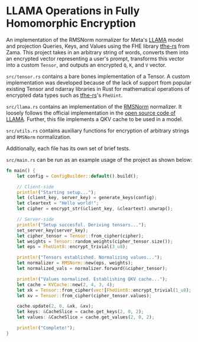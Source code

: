 # LLAMA Operations in Fully Homomorphic Encryption

An implementation of the RMSNorm normalizer for Meta's
[LLAMA](https://github.com/meta-llama/llama/tree/main) model and projection
Queries, Keys, and Values using the FHE library
[tfhe-rs](https://github.com/zama-ai/tfhe-rs?tab=readme-ov-file#a-simple-example)
from Zama. This project takes in an arbitrary string of words, converts them into an encrypted vector representing a user's prompt, transforms this vector into a custom `Tensor`, and outputs an encrypted `Q`, `K`, and `V` vector.

`src/tensor.rs` contains a bare bones implementation of a Tensor. A custom implementation was developed because of the lack of support from popular existing Tensor and ndarray libraries in Rust for mathematical operations of encrypted data types such as [tfhe-rs](https://github.com/zama-ai/tfhe-rs?tab=readme-ov-file#a-simple-example)'s `FheUint`.

`src/llama.rs` contains an implementation of the [RMSNorm](https://arxiv.org/abs/1910.07467) normalizer. It loosely follows the official implementation in the [open source code of LLAMA](https://github.com/meta-llama/llama/). Further, this file implements a QKV cache to be used in a model.

`src/utils.rs` contains auxiliary functions for encryption of arbitrary strings and `RMSNorm` normalization.

Additionally, each file has its own set of brief tests.

`src/main.rs` can be run as an example usage of the project as shown below:
```rust
fn main() {
    let config = ConfigBuilder::default().build();

    // Client-side
    println!("Starting setup...");
    let (client_key, server_key) = generate_keys(config);
    let cleartext = "Hello world!";
    let cipher = encrypt_str(&client_key, &cleartext).unwrap();

    // Server-side
    println!("Setup succesful. Deriving tensors...");
    set_server_key(server_key);
    let cipher_tensor = Tensor::from_cipher(cipher);
    let weights = Tensor::random_weights(cipher_tensor.size());
    let eps = FheUint8::encrypt_trivial(3_u8);

    println!("Tensors established. Normalizing values...");
    let normalizer = RMSNorm::new(eps, weights);
    let normalized_vals = normalizer.forward(&cipher_tensor);

    println!("Values normalized. Establishing QKV cache...");
    let cache = KVCache::new(2, 4, 3, 4);
    let xk = Tensor::from_cipher(vec![FheUint8::encrypt_trivial(1_u8); 2]);
    let xv = Tensor::from_cipher(cipher_tensor.values);

    cache.update(2, 0, &xk, &xv);
    let keys: &CacheSlice = cache.get_keys(2, 0, 2);
    let values: &CacheSlice = cache.get_values(2, 0, 2);

    println!("Complete!");
}
```